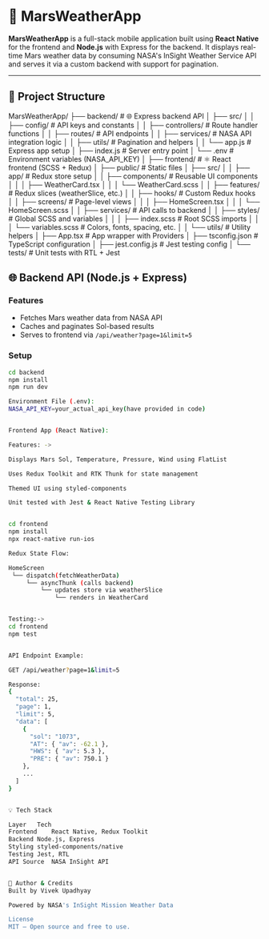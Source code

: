 # 🚀 MarsWeatherApp

**MarsWeatherApp** is a full-stack mobile application built using **React Native** for the frontend and **Node.js** with Express for the backend. It displays real-time Mars weather data by consuming NASA's InSight Weather Service API and serves it via a custom backend with support for pagination.

---

## 📁 Project Structure

MarsWeatherApp/
├── backend/                     # 🌐 Express backend API
│   ├── src/
│   │   ├── config/              # API keys and constants
│   │   ├── controllers/         # Route handler functions
│   │   ├── routes/              # API endpoints
│   │   ├── services/            # NASA API integration logic
│   │   ├── utils/               # Pagination and helpers
│   │   └── app.js               # Express app setup
│   ├── index.js                 # Server entry point
│   └── .env                     # Environment variables (NASA_API_KEY)
│
├── frontend/                    # ⚛️ React frontend (SCSS + Redux)
│   ├── public/                  # Static files
│   ├── src/
│   │   ├── app/                 # Redux store setup
│   │   ├── components/          # Reusable UI components
│   │   │   ├── WeatherCard.tsx
│   │   │   └── WeatherCard.scss
│   │   ├── features/            # Redux slices (weatherSlice, etc.)
│   │   ├── hooks/               # Custom Redux hooks
│   │   ├── screens/             # Page-level views
│   │   │   ├── HomeScreen.tsx
│   │   │   └── HomeScreen.scss
│   │   ├── services/            # API calls to backend
│   │   ├── styles/              # Global SCSS and variables
│   │   │   ├── index.scss       # Root SCSS imports
│   │   │   └── variables.scss   # Colors, fonts, spacing, etc.
│   │   └── utils/               # Utility helpers
│   ├── App.tsx                  # App wrapper with Providers
│   ├── tsconfig.json            # TypeScript configuration
│   ├── jest.config.js           # Jest testing config
│   └── tests/                   # Unit tests with RTL + Jest

## 🌐 Backend API (Node.js + Express)

### Features

- Fetches Mars weather data from NASA API
- Caches and paginates Sol-based results
- Serves to frontend via `/api/weather?page=1&limit=5`

### Setup

```bash
cd backend
npm install
npm run dev

Environment File (.env):
NASA_API_KEY=your_actual_api_key(have provided in code)


Frontend App (React Native):

Features: ->

Displays Mars Sol, Temperature, Pressure, Wind using FlatList

Uses Redux Toolkit and RTK Thunk for state management

Themed UI using styled-components

Unit tested with Jest & React Native Testing Library


cd frontend
npm install
npx react-native run-ios

Redux State Flow:

HomeScreen
 └── dispatch(fetchWeatherData)
     └── asyncThunk (calls backend)
         └── updates store via weatherSlice
             └── renders in WeatherCard


Testing:->
cd frontend
npm test


API Endpoint Example:

GET /api/weather?page=1&limit=5

Response:
{
  "total": 25,
  "page": 1,
  "limit": 5,
  "data": [
    {
      "sol": "1073",
      "AT": { "av": -62.1 },
      "HWS": { "av": 5.3 },
      "PRE": { "av": 750.1 }
    },
    ...
  ]
}


💡 Tech Stack

Layer	Tech
Frontend	React Native, Redux Toolkit
Backend	Node.js, Express
Styling	styled-components/native
Testing	Jest, RTL
API Source	NASA InSight API


🧠 Author & Credits
Built by Vivek Upadhyay 

Powered by NASA's InSight Mission Weather Data

License
MIT – Open source and free to use.
